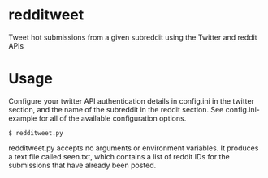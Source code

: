# redditweet

Tweet hot submissions from a given subreddit using the Twitter and reddit APIs

# Usage

Configure your twitter API authentication details in config.ini in the twitter
section, and the name of the subreddit in the reddit section. See
config.ini-example for all of the available configuration options.

    $ redditweet.py

redditweet.py accepts no arguments or environment variables. It produces a text
file called seen.txt, which contains a list of reddit IDs for the submissions
that have already been posted.
